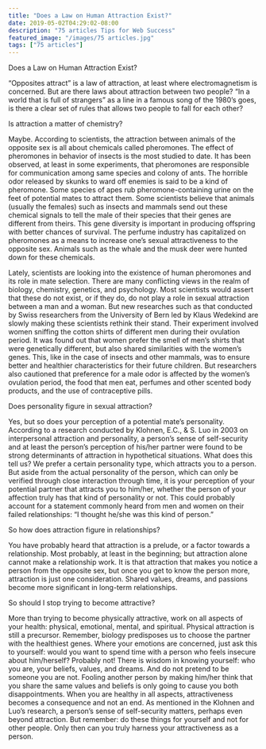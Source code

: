 ```yaml
---
title: "Does a Law on Human Attraction Exist?"
date: 2019-05-02T04:29:02-08:00
description: "75 articles Tips for Web Success"
featured_image: "/images/75 articles.jpg"
tags: ["75 articles"]
---
```


Does a Law on Human Attraction Exist?


“Opposites attract” is a law of attraction, at least where electromagnetism is concerned. But are there laws about attraction between two people? “In a world that is full of strangers” as a line in a famous song of the 1980’s goes, is there a clear set of rules that allows two people to fall for each other? 

Is attraction a matter of chemistry?

Maybe. According to scientists, the attraction between animals of the opposite sex is all about chemicals called pheromones. The effect of pheromones in behavior of insects is the most studied to date. It has been observed, at least in some experiments, that pheromones are responsible for communication among same species and colony of ants. The horrible odor released by skunks to ward off enemies is said to be a kind of pheromone. Some species of apes rub pheromone-containing urine on the feet of potential mates to attract them. Some scientists believe that animals (usually the females) such as insects and mammals send out these chemical signals to tell the male of their species that their genes are different from theirs. This gene diversity is important in producing offspring with better chances of survival. The perfume industry has capitalized on pheromones as a means to increase one’s sexual attractiveness to the opposite sex. Animals such as the whale and the musk deer were hunted down for these chemicals. 

Lately, scientists are looking into the existence of human pheromones and its role in mate selection. There are many conflicting views in the realm of biology, chemistry, genetics, and psychology. Most scientists would assert that these do not exist, or if they do, do not play a role in sexual attraction between a man and a woman. But new researches such as that conducted by Swiss researchers from the University of Bern led by Klaus Wedekind are slowly making these scientists rethink their stand. Their experiment involved women sniffing the cotton shirts of different men during their ovulation period. It was found out that women prefer the smell of men’s shirts that were genetically different, but also shared similarities with the women’s genes. This, like in the case of insects and other mammals, was to ensure better and healthier characteristics for their future children. But researchers also cautioned that preference for a male odor is affected by the women’s ovulation period, the food that men eat, perfumes and other scented body products, and the use of contraceptive pills.

Does personality figure in sexual attraction?

Yes, but so does your perception of a potential mate’s personality. According to a research conducted by Klohnen, E.C., & S. Luo in 2003 on interpersonal attraction and personality, a person’s sense of self-security and at least the person’s perception of his/her partner were found to be strong determinants of attraction in hypothetical situations. What does this tell us? We prefer a certain personality type, which attracts you to a person. But aside from the actual personality of the person, which can only be verified through close interaction through time, it is your perception of your potential partner that attracts you to him/her, whether the person of your affection truly has that kind of personality or not. This could probably account for a statement commonly heard from men and women on their failed relationships: “I thought he/she was this kind of person.” 

So how does attraction figure in relationships?

You have probably heard that attraction is a prelude, or a factor towards a relationship. Most probably, at least in the beginning; but attraction alone cannot make a relationship work. It is that attraction that makes you notice a person from the opposite sex, but once you get to know the person more, attraction is just one consideration. Shared values, dreams, and passions become more significant in long-term relationships.

So should I stop trying to become attractive?

More than trying to become physically attractive, work on all aspects of your health: physical, emotional, mental, and spiritual. Physical attraction is still a precursor. Remember, biology predisposes us to choose the partner with the healthiest genes. Where your emotions are concerned, just ask this to yourself: would you want to spend time with a person who feels insecure about him/herself? Probably not! There is wisdom in knowing yourself: who you are, your beliefs, values, and dreams. And do not pretend to be someone you are not. Fooling another person by making him/her think that you share the same values and beliefs is only going to cause you both disappointments. When you are healthy in all aspects, attractiveness becomes a consequence and not an end. As mentioned in the Klohnen and Luo’s research, a person’s sense of self-security matters, perhaps even beyond attraction. But remember: do these things for yourself and not for other people. Only then can you truly harness your attractiveness as a person.





